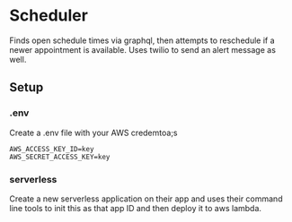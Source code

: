 # Scheduler

Finds open schedule times via graphql, then attempts to reschedule if a newer appointment is available. Uses twilio to send an alert message as well.

## Setup

### .env
Create a .env file with your AWS credemtoa;s

```
AWS_ACCESS_KEY_ID=key
AWS_SECRET_ACCESS_KEY=key
```


### serverless
Create a new serverless application on their app and uses their command line tools to init this as that app ID and then deploy it to aws lambda.

